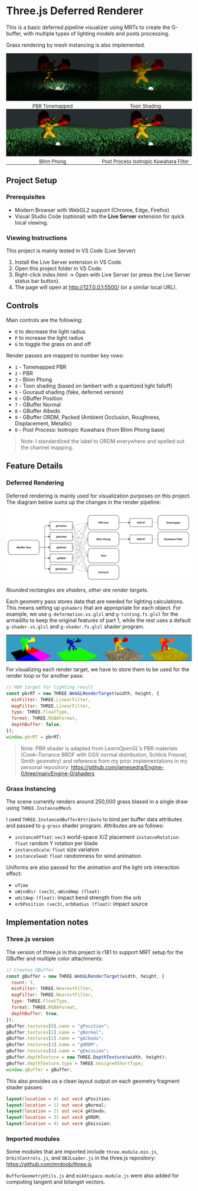 # Three.js Deferred Renderer

This is a basic deferred pipeline visualizer using MRTs to create the G-buffer, with multiple types of lighting models and posts processing.

Grass rendering by mesh instancing is also implemented.

<table cellpadding="0" cellspacing="0" border="0" style="border-collapse:collapse; width:100%;">
  <tr>
    <td style="padding:0; width:50%; text-align:center; vertical-align:middle;">
      <div style="display:inline-block; text-align:center;">
        <img src="images/tonemap.png" alt="Tonemap"
             style="max-height:250px; height:auto; width:auto; display:block; margin:0 auto;">
        <div style="margin-top:6px; font-size:13px;">PBR Tonemapped</div>
      </div>
    </td>
    <td style="padding:0; width:50%; text-align:center; vertical-align:middle;">
      <div style="display:inline-block; text-align:center;">
        <img src="images/celshading.png" alt="Cel Shading"
             style="max-height:250px; height:auto; width:auto; display:block; margin:0 auto;">
        <div style="margin-top:6px; font-size:13px;">Toon Shading</div>
      </div>
    </td>
  </tr>

  <tr>
    <td style="padding:0; width:50%; text-align:center; vertical-align:middle;">
      <div style="display:inline-block; text-align:center;">
        <img src="images/blinn-phong.png" alt="Blinn-Phong"
             style="max-height:250px; height:auto; width:auto; display:block; margin:0 auto;">
        <div style="margin-top:6px; font-size:13px;">Blinn Phong</div>
      </div>
    </td>
    <td style="padding:0; width:50%; text-align:center; vertical-align:middle;">
      <div style="display:inline-block; text-align:center;">
        <img src="images/kuwahara.png" alt="Kuwahara"
             style="max-height:250px; height:auto; width:auto; display:block; margin:0 auto;">
        <div style="margin-top:6px; font-size:13px;">Post Process Isotropic Kuwahara Filter</div>
      </div>
    </td>
  </tr>
</table>


## Project Setup
### Prerequisites
- Modern Browser with WebGL2 support (Chrome, Edge, Firefox)
- Visual Studio Code (optional) with the **Live Server** extension for quick local viewing.

### Viewing Instructions
This project is mainly tested in VS Code (Live Server)
1. Install the Live Server extension in VS Code.
2. Open this project folder in VS Code.
3. Right-click index.html → Open with Live Server (or press the Live Server status bar button).
4. The page will open at http://127.0.0.1:5500/ (or a similar local URL).

## Controls

Main controls are the following:

- `O` to decrease the light radius
- `P` to increase the light radius
- `G` to toggle the grass on and off

Render passes are mapped to number key rows:

- `1` - Tonemapped PBR
- `2` - PBR
- `3` - Blinn Phong
- `4` - Toon shading (based on lambert with a quantized light falloff)
- `5` - Gouraud shading (fake, deferred version)
- `6` - GBuffer Position
- `7` - GBuffer Normal
- `8` - GBuffer Albedo
- `9` - GBuffer ORDM, Packed (Ambient Occlusion, Roughness, Displacement, Metallic)
- `0` - Post Process: Isotropic Kuwahara (from Blinn Phong base)

> Note: I standardized the label to ORDM everywhere and spelled out the channel mapping.

## Feature Details

### Deferred Rendering

Deferred rendering is mainly used for visualization purposes on this project. The diagram below sums up the changes in the render pipeline:

<img src="images/pipeline.jpg" alt="pipeline" style="max-height:250px; max-width:100%; height:auto; width:auto; display:block; margin:0 auto;" />

_Rounded rectangles are shaders, other are render targets._

Each geometry pass stores data that are needed for lighting calculations. This means setting up `gshaders` that are appropriate for each object. For example, we use `g-deformation.vs.glsl` and `g-tinting.fs.glsl` for the armadillo to keep the original features of part 1, while the rest uses a default `g-shader.vs.glsl` and `g-shader.fs.glsl` shader program.

<table cellpadding="0" cellspacing="0" border="0" style="border-collapse:collapse; width:100%;">
  <tr>
    <td style="padding:0; width:25%; text-align:center; vertical-align:middle;">
      <img src="images/gpos.png"  alt="gpos"
           style="max-height:250px; max-width:100%; height:auto; width:auto; display:block; margin:0 auto;">
    </td>
    <td style="padding:0; width:25%; text-align:center; vertical-align:middle;">
      <img src="images/gnorm.png" alt="gnorm"
           style="max-height:250px; max-width:100%; height:auto; width:auto; display:block; margin:0 auto;">
    </td>
    <td style="padding:0; width:25%; text-align:center; vertical-align:middle;">
      <img src="images/galbedo.png" alt="galbedo"
           style="max-height:250px; max-width:100%; height:auto; width:auto; display:block; margin:0 auto;">
    </td>
    <td style="padding:0; width:25%; text-align:center; vertical-align:middle;">
      <img src="images/gordm.png"  alt="gordm"
           style="max-height:250px; max-width:100%; height:auto; width:auto; display:block; margin:0 auto;">
    </td>
  </tr>
</table>


For visualizing each render target, we have to store them to be used for the render loop or for another pass:

```js
// HDR target for lighting result
const pbrRT = new THREE.WebGLRenderTarget(width, height, {
  minFilter: THREE.LinearFilter,
  magFilter: THREE.LinearFilter,
  type: THREE.FloatType,
  format: THREE.RGBAFormat,
  depthBuffer: false,
});
window.pbrRT = pbrRT;
```

> Note: PBR shader is adapted from _LearnOpenGL_’s PBR materials (Cook–Torrance BRDF with GGX normal distribution, Schlick Fresnel, Smith geometry) and reference from my prior implementations in my personal repository: https://github.com/jamesedra/Engine-0/tree/main/Engine-0/shaders

### Grass Instancing

The scene currently renders around 250,000 grass blased in a single draw using `THREE.InstancedMesh`.

I used `THREE.InstancedBufferAttribute` to bind per buffer data attributes and passed to `g-grass` shader program. Attributes are as follows:

- `instanceOffset`: `vec3` world-space X/Z placement
  `instanceRotation`: `float` random Y rotation per blade
- `instanceScale`: `float` size variation
- `instanceSeed`: `float` randomness for wind animation

Uniforms are also passed for the animation and the light orb interaction effect:

- `uTime`
- `uWindDir (vec3)`, `uWindAmp (float)`
- `uHitAmp (float)`: impact bend strength from the orb
- `orbPosition (vec3)`, `orbRadius (float)`: impact source

## Implementation notes

### Three.js version

The version of three.js in this project is r181 to support MRT setup for the GBuffer and multiple color attachments:

```js
// Creates GBuffer
const gBuffer = new THREE.WebGLRenderTarget(width, height, {
  count: 5,
  minFilter: THREE.NearestFilter,
  magFilter: THREE.NearestFilter,
  type: THREE.FloatType,
  format: THREE.RGBAFormat,
  depthBuffer: true,
});
gBuffer.textures[0].name = "gPosition";
gBuffer.textures[1].name = "gNormal";
gBuffer.textures[2].name = "gAlbedo";
gBuffer.textures[3].name = "gORDM";
gBuffer.textures[4].name = "gEmission";
gBuffer.depthTexture = new THREE.DepthTexture(width, height);
gBuffer.depthTexture.type = THREE.UnsignedShortType;
window.gBuffer = gBuffer;
```

This also provides us a clean layout output on each geometry fragment shader passes:

```glsl
layout(location = 0) out vec4 gPosition;
layout(location = 1) out vec4 gNormal;
layout(location = 2) out vec4 gAlbedo;
layout(location = 3) out vec4 gORDM;
layout(location = 4) out vec4 gEmission;
```

### Imported modules

Some modules that are imported include `three.module.min.js`, `OrbitControls.js`, and `OBJLoader.js` in the three.js repository: https://github.com/mrdoob/three.js

`BufferGeometryUtils.js` and `mikktspace.module.js` were also added for computing tangent and bitanget vectors.
